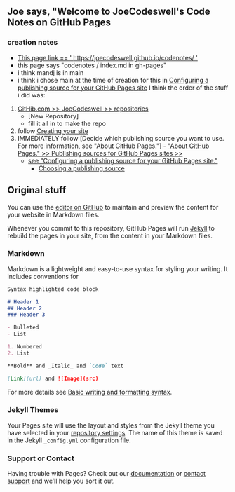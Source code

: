 ## Joe says, "Welcome to JoeCodeswell's  Code Notes on GitHub Pages



### creation notes
- [This page link == ' https://joecodeswell.github.io/codenotes/ '](https://joecodeswell.github.io/codenotes/)
- this page says "codenotes / index.md in gh-pages"
- i think mandj is in main 
- i think i chose main at the time of creation for this in [Configuring a publishing source for your GitHub Pages site](https://docs.github.com/en/pages/getting-started-with-github-pages/configuring-a-publishing-source-for-your-github-pages-site)
I think the order of the stuff i did was:
1. [GitHib.com >> JoeCodeswell >> repositories](https://github.com/JoeCodeswell?tab=repositories)  
    - [New Repository]
    - fill it all in to make the repo
2. follow [Creating your site](https://docs.github.com/en/pages/getting-started-with-github-pages/creating-a-github-pages-site#creating-your-site)
  1. IMMEDIATELY follow [Decide which publishing source you want to use. For more information, see "About GitHub Pages."]
    - ["About GitHub Pages." >> Publishing sources for GitHub Pages sites >> ](https://docs.github.com/en/pages/getting-started-with-github-pages/about-github-pages#publishing-sources-for-github-pages-sites)
      - [see "Configuring a publishing source for your GitHub Pages site."](https://docs.github.com/en/pages/getting-started-with-github-pages/configuring-a-publishing-source-for-your-github-pages-site)
        - [Choosing a publishing source](https://docs.github.com/en/pages/getting-started-with-github-pages/configuring-a-publishing-source-for-your-github-pages-site#choosing-a-publishing-source)


## Original stuff
You can use the [editor on GitHub](https://github.com/JoeCodeswell/codenotes/edit/gh-pages/index.md) to maintain and preview the content for your website in Markdown files.

Whenever you commit to this repository, GitHub Pages will run [Jekyll](https://jekyllrb.com/) to rebuild the pages in your site, from the content in your Markdown files.

### Markdown

Markdown is a lightweight and easy-to-use syntax for styling your writing. It includes conventions for

```markdown
Syntax highlighted code block

# Header 1
## Header 2
### Header 3

- Bulleted
- List

1. Numbered
2. List

**Bold** and _Italic_ and `Code` text

[Link](url) and ![Image](src)
```

For more details see [Basic writing and formatting syntax](https://docs.github.com/en/github/writing-on-github/getting-started-with-writing-and-formatting-on-github/basic-writing-and-formatting-syntax).

### Jekyll Themes

Your Pages site will use the layout and styles from the Jekyll theme you have selected in your [repository settings](https://github.com/JoeCodeswell/codenotes/settings/pages). The name of this theme is saved in the Jekyll `_config.yml` configuration file.

### Support or Contact

Having trouble with Pages? Check out our [documentation](https://docs.github.com/categories/github-pages-basics/) or [contact support](https://support.github.com/contact) and we’ll help you sort it out.
